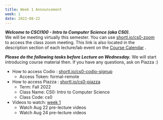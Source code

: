 ```yaml
---
title: Week 1 Announcement
week: 1
date: 2022-08-22
---
```


***Welcome to CSCI100 - Intro to Computer Science (aka CS0).*** \
We will be meeting virtually this semester. You can use [shortl.io/cs0-zoom](https://shortl.io/cs0-zoom) to access the class zoom meeting. This link is also located in the description section of each lecture/lab event on the [Course Calendar](https://shortl.io/cs0-calendar) .

***Please do the following tasks before Lecture on Wednesday.***  We will start introducing course material then. If you have any questions, ask on Piazza :)
- How to access Codio : [shortl.io/cs0-codio-signup](https://shortl.io/cs0-codio-signup)
  - Access Token: formal-remote
- How to access Piazza : [shortl.io/cs0-piazza](https://shortl.io/cs0-piazza)
  - Term: Fall 2022
  - Class Name: CS0: Intro to Computer Science
  - Class Code: cs0
- Videos to watch: [week 1](https://hucs0.org/schedule.md#week-1)
  - Watch Aug 22 pre-lecture videos
  - Watch Aug 24 pre-lecture videos

